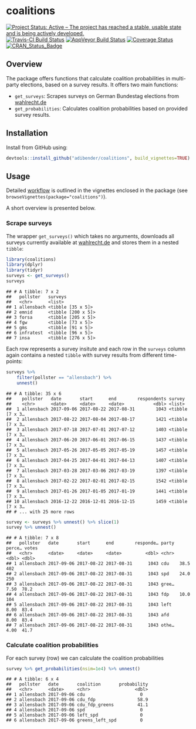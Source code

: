 
coalitions
==========

[![Project Status: Active – The project has reached a stable, usable state and is being actively developed.](http://www.repostatus.org/badges/latest/active.svg)](http://www.repostatus.org/#active) [![Travis-CI Build Status](https://travis-ci.org/adibender/coalitions.svg?branch=master)](https://travis-ci.org/adibender/coalitions) [![AppVeyor Build Status](https://ci.appveyor.com/api/projects/status/github/adibender/coalitions?branch=master&svg=true)](https://ci.appveyor.com/project/adibender/coalitions) [![Coverage Status](https://codecov.io/github/adibender/coalitions/master.svg)](https://codecov.io/github/adibender/coalitions?branch=master) [![CRAN\_Status\_Badge](http://www.r-pkg.org/badges/version/coalitions)](https://cran.r-project.org/package=coalitions)

Overview
--------

The package offers functions that calculate coalition probabilities in multi-party elections, based on a survey results. It offers two main functions:

-   `get_surveys`: Scrapes surveys on German Bundestag elections from [wahlrecht.de](http://www.wahlrecht.de)
-   `get_probabilities`: Calculates coalition probabilities based on provided survey results.

Installation
------------

Install from GitHub using:

``` r
devtools::install_github("adibender/coalitions", build_vignettes=TRUE)
```

Usage
-----

Detailed [workflow](https://adibender.github.io/coalitions/articles/workflow.html) is outlined in the vignettes enclosed in the package (see `browseVignettes(package="coalitions")`).

A short overview is presented below.

### Scrape surveys

The wrapper `get_surveys()` which takes no arguments, downloads all surveys currently available at [wahlrecht.de](http://www.wahlrecht.de/umfragen) and stores them in a nested `tibble`:

``` r
library(coalitions)
library(dplyr)
library(tidyr)
surveys <- get_surveys()
surveys
```

    ## # A tibble: 7 x 2
    ##   pollster   surveys           
    ##   <chr>      <list>            
    ## 1 allensbach <tibble [35 x 5]> 
    ## 2 emnid      <tibble [200 x 5]>
    ## 3 forsa      <tibble [205 x 5]>
    ## 4 fgw        <tibble [73 x 5]> 
    ## 5 gms        <tibble [91 x 5]> 
    ## 6 infratest  <tibble [96 x 5]> 
    ## 7 insa       <tibble [276 x 5]>

Each row represents a survey insitute and each row in the `surveys` column again contains a nested `tibble` with survey results from different time-points:

``` r
surveys %>%
    filter(pollster == "allensbach") %>%
    unnest()
```

    ## # A tibble: 35 x 6
    ##    pollster   date       start      end        respondents survey         
    ##    <chr>      <date>     <date>     <date>           <dbl> <list>         
    ##  1 allensbach 2017-09-06 2017-08-22 2017-08-31        1043 <tibble [7 x 3…
    ##  2 allensbach 2017-08-22 2017-08-04 2017-08-17        1421 <tibble [7 x 3…
    ##  3 allensbach 2017-07-18 2017-07-01 2017-07-12        1403 <tibble [7 x 3…
    ##  4 allensbach 2017-06-20 2017-06-01 2017-06-15        1437 <tibble [7 x 3…
    ##  5 allensbach 2017-05-26 2017-05-05 2017-05-19        1457 <tibble [7 x 3…
    ##  6 allensbach 2017-04-25 2017-04-01 2017-04-13        1407 <tibble [7 x 3…
    ##  7 allensbach 2017-03-28 2017-03-06 2017-03-19        1397 <tibble [7 x 3…
    ##  8 allensbach 2017-02-22 2017-02-01 2017-02-15        1542 <tibble [7 x 3…
    ##  9 allensbach 2017-01-26 2017-01-05 2017-01-19        1441 <tibble [7 x 3…
    ## 10 allensbach 2016-12-22 2016-12-01 2016-12-15        1459 <tibble [7 x 3…
    ## # ... with 25 more rows

``` r
survey <- surveys %>% unnest() %>% slice(1)
survey %>% unnest()
```

    ## # A tibble: 7 x 8
    ##   pollster   date       start      end        responde… party perce… votes
    ##   <chr>      <date>     <date>     <date>         <dbl> <chr>  <dbl> <dbl>
    ## 1 allensbach 2017-09-06 2017-08-22 2017-08-31      1043 cdu    38.5  402  
    ## 2 allensbach 2017-09-06 2017-08-22 2017-08-31      1043 spd    24.0  250  
    ## 3 allensbach 2017-09-06 2017-08-22 2017-08-31      1043 gree…   7.50  78.2
    ## 4 allensbach 2017-09-06 2017-08-22 2017-08-31      1043 fdp    10.0  104  
    ## 5 allensbach 2017-09-06 2017-08-22 2017-08-31      1043 left    8.00  83.4
    ## 6 allensbach 2017-09-06 2017-08-22 2017-08-31      1043 afd     8.00  83.4
    ## 7 allensbach 2017-09-06 2017-08-22 2017-08-31      1043 othe…   4.00  41.7

### Calculate coalition probabilities

For each survey (row) we can calculate the coalition probabilities

``` r
survey %>% get_probabilities(nsim=1e4) %>% unnest()
```

    ## # A tibble: 6 x 4
    ##   pollster   date       coalition       probability
    ##   <chr>      <date>     <chr>                 <dbl>
    ## 1 allensbach 2017-09-06 cdu                     0  
    ## 2 allensbach 2017-09-06 cdu_fdp                58.9
    ## 3 allensbach 2017-09-06 cdu_fdp_greens         41.1
    ## 4 allensbach 2017-09-06 spd                     0  
    ## 5 allensbach 2017-09-06 left_spd                0  
    ## 6 allensbach 2017-09-06 greens_left_spd         0
